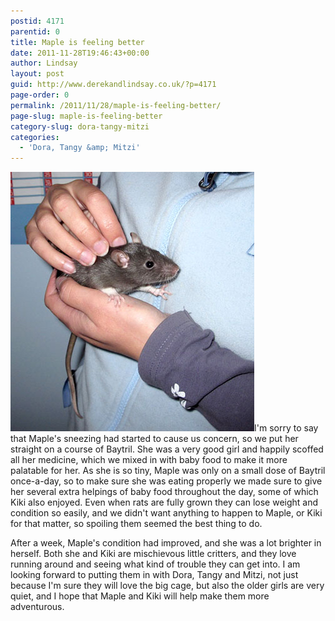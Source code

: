 ```yaml
---
postid: 4171
parentid: 0
title: Maple is feeling better
date: 2011-11-28T19:46:43+00:00
author: Lindsay
layout: post
guid: http://www.derekandlindsay.co.uk/?p=4171
page-order: 0
permalink: /2011/11/28/maple-is-feeling-better/
page-slug: maple-is-feeling-better
category-slug: dora-tangy-mitzi
categories:
  - 'Dora, Tangy &amp; Mitzi'
---
```

<img class="alignright size-full wp-image-6753" title="Our baby rat, Maple, sitting in my hands" src="/wp-content/uploads/2011/11/post_10241.jpg" alt="Our baby rat, Maple, sitting in my hands" width="390" height="415" />I'm sorry to say that Maple's sneezing had started to cause us concern, so we put her straight on a course of Baytril. She was a very good girl and happily scoffed all her medicine, which we mixed in with baby food to make it more palatable for her. As she is so tiny, Maple was only on a small dose of Baytril once-a-day, so to make sure she was eating properly we made sure to give her several extra helpings of baby food throughout the day, some of which Kiki also enjoyed. Even when rats are fully grown they can lose weight and condition so easily, and we didn't want anything to happen to Maple, or Kiki for that matter, so spoiling them seemed the best thing to do.

After a week, Maple's condition had improved, and she was a lot brighter in herself. Both she and Kiki are mischievous little critters, and they love running around and seeing what kind of trouble they can get into. I am looking forward to putting them in with Dora, Tangy and Mitzi, not just because I'm sure they will love the big cage, but also the older girls are very quiet, and I hope that Maple and Kiki will help make them more adventurous.